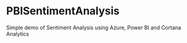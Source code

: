 # PBISentimentAnalysis
Simple demo of Sentiment Analysis using Azure, Power BI and Cortana Analytics

